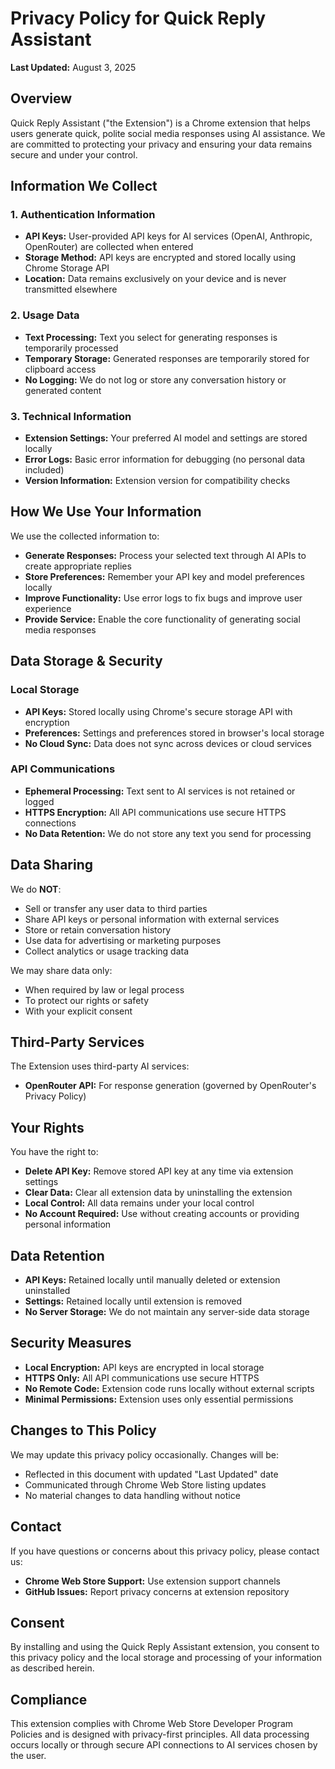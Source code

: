 # Privacy Policy for Quick Reply Assistant

**Last Updated:** August 3, 2025

## Overview

Quick Reply Assistant ("the Extension") is a Chrome extension that helps users generate quick, polite social media responses using AI assistance. We are committed to protecting your privacy and ensuring your data remains secure and under your control.

## Information We Collect

### 1. Authentication Information
- **API Keys:** User-provided API keys for AI services (OpenAI, Anthropic, OpenRouter) are collected when entered
- **Storage Method:** API keys are encrypted and stored locally using Chrome Storage API
- **Location:** Data remains exclusively on your device and is never transmitted elsewhere

### 2. Usage Data
- **Text Processing:** Text you select for generating responses is temporarily processed
- **Temporary Storage:** Generated responses are temporarily stored for clipboard access
- **No Logging:** We do not log or store any conversation history or generated content

### 3. Technical Information
- **Extension Settings:** Your preferred AI model and settings are stored locally
- **Error Logs:** Basic error information for debugging (no personal data included)
- **Version Information:** Extension version for compatibility checks

## How We Use Your Information

We use the collected information to:

- **Generate Responses:** Process your selected text through AI APIs to create appropriate replies
- **Store Preferences:** Remember your API key and model preferences locally
- **Improve Functionality:** Use error logs to fix bugs and improve user experience
- **Provide Service:** Enable the core functionality of generating social media responses

## Data Storage & Security

### Local Storage
- **API Keys:** Stored locally using Chrome's secure storage API with encryption
- **Preferences:** Settings and preferences stored in browser's local storage
- **No Cloud Sync:** Data does not sync across devices or cloud services

### API Communications
- **Ephemeral Processing:** Text sent to AI services is not retained or logged
- **HTTPS Encryption:** All API communications use secure HTTPS connections
- **No Data Retention:** We do not store any text you send for processing

## Data Sharing

We do **NOT**:
- Sell or transfer any user data to third parties
- Share API keys or personal information with external services
- Store or retain conversation history
- Use data for advertising or marketing purposes
- Collect analytics or usage tracking data

We may share data only:
- When required by law or legal process
- To protect our rights or safety
- With your explicit consent

## Third-Party Services

The Extension uses third-party AI services:
- **OpenRouter API:** For response generation (governed by OpenRouter's Privacy Policy)

## Your Rights

You have the right to:
- **Delete API Key:** Remove stored API key at any time via extension settings
- **Clear Data:** Clear all extension data by uninstalling the extension
- **Local Control:** All data remains under your local control
- **No Account Required:** Use without creating accounts or providing personal information

## Data Retention

- **API Keys:** Retained locally until manually deleted or extension uninstalled
- **Settings:** Retained locally until extension is removed
- **No Server Storage:** We do not maintain any server-side data storage

## Security Measures

- **Local Encryption:** API keys are encrypted in local storage
- **HTTPS Only:** All API communications use secure HTTPS
- **No Remote Code:** Extension code runs locally without external scripts
- **Minimal Permissions:** Extension uses only essential permissions

## Changes to This Policy

We may update this privacy policy occasionally. Changes will be:
- Reflected in this document with updated "Last Updated" date
- Communicated through Chrome Web Store listing updates
- No material changes to data handling without notice

## Contact

If you have questions or concerns about this privacy policy, please contact us:
- **Chrome Web Store Support:** Use extension support channels
- **GitHub Issues:** Report privacy concerns at extension repository

## Consent

By installing and using the Quick Reply Assistant extension, you consent to this privacy policy and the local storage and processing of your information as described herein.

## Compliance

This extension complies with Chrome Web Store Developer Program Policies and is designed with privacy-first principles. All data processing occurs locally or through secure API connections to AI services chosen by the user.
